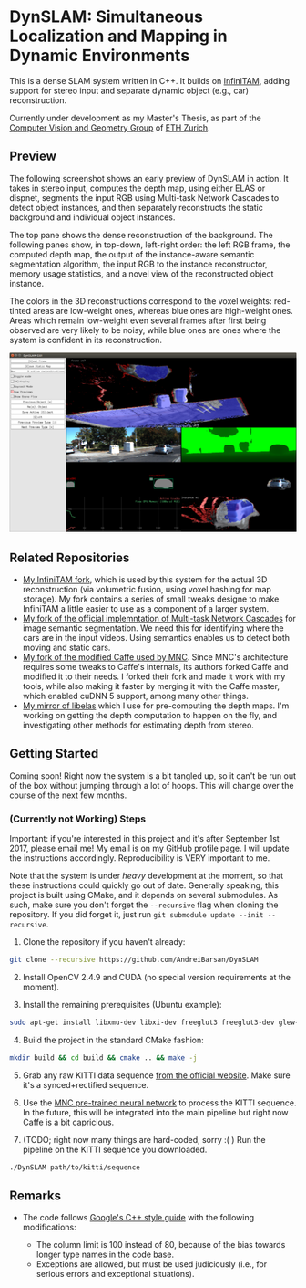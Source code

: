 # DynSLAM: Simultaneous Localization and Mapping in Dynamic Environments

This is a dense SLAM system written in C++. It builds on [InfiniTAM](https://github.com/victorprad/InfiniTAM), adding support
for stereo input and separate dynamic object (e.g., car) reconstruction.

Currently under development as my Master's Thesis, as part of the [Computer
Vision and Geometry Group](https://cvg.ethz.ch) of [ETH
Zurich](https://ethz.ch).

## Preview

The following screenshot shows an early preview of DynSLAM in action. It
takes in stereo input, computes the depth map, using either ELAS or
dispnet, segments the input RGB using Multi-task Network Cascades to
detect object instances, and then separately reconstructs the static
background and individual object instances.

The top pane shows the dense reconstruction of the background. The
following panes show, in top-down, left-right order: the left RGB frame,
the computed depth map, the output of the instance-aware semantic
segmentation algorithm, the input RGB to the instance reconstructor,
memory usage statistics, and a novel view of the reconstructed object
instance.

The colors in the 3D reconstructions correspond to the voxel weights:
red-tinted areas are low-weight ones, whereas blue ones are high-weight
ones. Areas which remain low-weight even several frames after first
being observed are very likely to be noisy, while blue ones are ones
where the system is confident in its reconstruction.

![DynSLAM GUI screenshot](data/screenshots/dynslam-preview.png)

## Related Repositories

 * [My InfiniTAM fork](https://github.com/AndreiBarsan/InfiniTAM), which
   is used by this system for the actual 3D reconstruction (via
   volumetric fusion, using voxel hashing for map storage). My fork
   contains a series of small tweaks designe to make InfiniTAM a little
   easier to use as a component of a larger system.
 * [My fork of the official implemntation of Multi-task Network Cascades](https://github.com/AndreiBarsan/MNC)
    for image semantic segmentation. We need this for identifying where
    the cars are in the input videos. Using semantics enables us to
    detect both moving and static cars.
 * [My fork of the modified Caffe used by MNC](https://github.com/AndreiBarsan/caffe-mnc). Since MNC's architecture requires
 some tweaks to Caffe's internals, its authors forked Caffe and modified
 it to their needs. I forked their fork and made it work with my tools,
 while also making it faster by merging it with the Caffe master, which
 enabled cuDNN 5 support, among many other things.
  * [My mirror of libelas](https://github.com/AndreiBarsan/libelas-tooling)
  which I use for pre-computing the depth maps. I'm working on getting
  the depth computation to happen on the fly, and investigating other
  methods for estimating depth from stereo.

## Getting Started

Coming soon! Right now the system is a bit tangled up, so it can't be run out
of the box without jumping through a lot of hoops. This will change over the 
course of the next few months.

### (Currently not Working) Steps

Important: if you're interested in this project and it's after September 1st
2017, please email me! My email is on my GitHub profile page. I will update the
instructions accordingly. Reproducibility is VERY important to me.

Note that the system is under *heavy* development at the moment, so that these
instructions could quickly go out of date. Generally speaking, this project is
built using CMake, and it depends on several submodules. As such, make sure you
don't forget the `--recursive` flag when cloning the repository. If you did
forget it, just run `git submodule update --init --recursive`.

 1. Clone the repository if you haven't already:
 ```bash
 git clone --recursive https://github.com/AndreiBarsan/DynSLAM
 ```
 2. Install OpenCV 2.4.9 and CUDA (no special version requirements at the moment).
 
 3. Install the remaining prerequisites (Ubuntu example):
 ```bash
 sudo apt-get install libxmu-dev libxi-dev freeglut3 freeglut3-dev glew-utils libglew-dev libglew-dbg
 ```
 
 4. Build the project in the standard CMake fashion:
 ```bash
 mkdir build && cd build && cmake .. && make -j
 ```
 5. Grab any raw KITTI data sequence [from the official website](http://www.cvlibs.net/datasets/kitti/raw_data.php). Make sure it's a synced+rectified
 sequence.
 
 6. Use the [MNC pre-trained neural network](http://github.com/AndreiBarsan/MNC)
    to process the KITTI sequence. In the future, this will be integrated into
    the main pipeline but right now Caffe is a bit capricious.
    
 7. (TODO; right now many things are hard-coded, sorry :( ) Run the pipeline on
 the KITTI sequence you downloaded.
 ```bash
 ./DynSLAM path/to/kitti/sequence
 ```

## Remarks

  * The code follows
    [Google's C++ style guide](https://google.github.io/styleguide/cppguide.html)
    with the following modifications:

    * The column limit is 100 instead of 80, because of the bias towards
      longer type names in the code base.
    * Exceptions are allowed, but must be used judiciously (i.e., for
      serious errors and exceptional situations).
